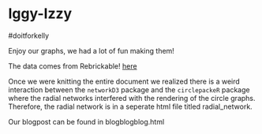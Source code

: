 # Iggy-Izzy
#doitforkelly

Enjoy our graphs, we had a lot of fun making them! 

The data comes from Rebrickable! [here](https://rebrickable.com/)

Once we were knitting the entire document we realized there is a weird interaction between the `networkD3` package and the `circlepackeR` package where the radial networks interfered with the rendering of the circle graphs. Therefore, the radial network is in a seperate html file titled radial_network.    

Our blogpost can be found in blogblogblog.html

